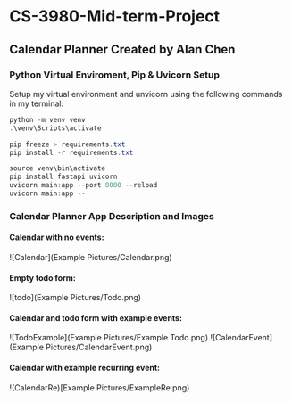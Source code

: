 # CS-3980-Mid-term-Project
## Calendar Planner Created by Alan Chen
### Python Virtual Enviroment, Pip & Uvicorn Setup
Setup my virtual environment and unvicorn using the following commands in my terminal:
```powershell
python -m venv venv
.\venv\Scripts\activate
```
```powershell
pip freeze > requirements.txt
pip install -r requirements.txt
```
```powershell
source venv\bin\activate
pip install fastapi uvicorn
uvicorn main:app --port 8000 --reload          
uvicorn main:app --
```
### Calendar Planner App Description and Images
#### Calendar with no events:
![Calendar](Example Pictures/Calendar.png)

#### Empty todo form:
![todo](Example Pictures/Todo.png)

#### Calendar and todo form with example events:
![TodoExample](Example Pictures/Example Todo.png)
![CalendarEvent](Example Pictures/CalendarEvent.png)

#### Calendar with example recurring event:
!(CalendarRe)[Example Pictures/ExampleRe.png)


